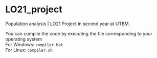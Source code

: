 # LO21_project

Population analysis | LO21 Project in second year at UTBM.   

You can compile the code by executing the file corresponding to your operating system   
For Windows: ```compiler.bat```   
For Linux: ```compiler.sh```   
